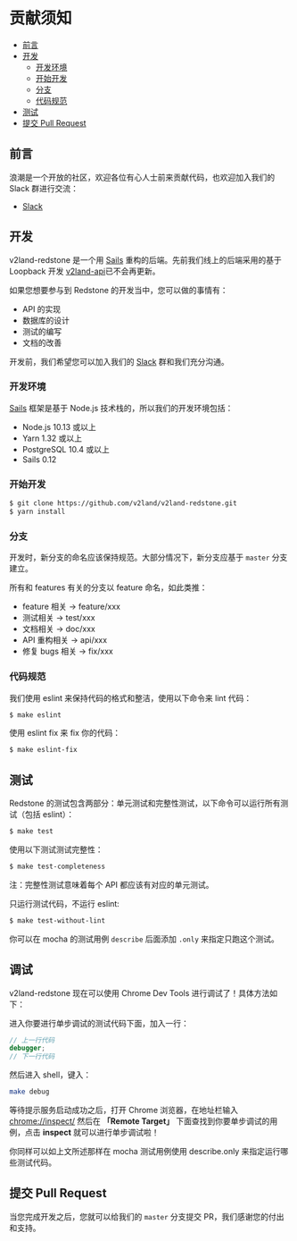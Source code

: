 # 贡献须知

- [前言](#前言)
- [开发](#开发)
  - [开发环境](#开发环境)
  - [开始开发](#开始开发)
  - [分支](#分支)
  - [代码规范](#代码规范)
- [测试](#测试)
- [提交 Pull Request](#提交-pull-request)

## 前言

浪潮是一个开放的社区，欢迎各位有心人士前来贡献代码，也欢迎加入我们的 Slack 群进行交流：

- [Slack](https://join.slack.com/t/v2land/shared_invite/enQtMzA4NTE1ODQzODU2LTMzNjMyZjdiYWU3OGQyZTI1YzA2ZTliNDBlMzY1MTA0N2RhYjBmZDJhNTY2N2IxMDdmMmJkNWY1NjcwZmY0NGQ)

## 开发

v2land-redstone 是一个用 [Sails](https://sailsjs.com/) 重构的后端。先前我们线上的后端采用的基于 Loopback 开发 [v2land-api](https://github.com/v2land/v2land-api)已不会再更新。

如果您想要参与到 Redstone 的开发当中，您可以做的事情有：

- API 的实现
- 数据库的设计
- 测试的编写
- 文档的改善

开发前，我们希望您可以加入我们的 [Slack](https://join.slack.com/t/v2land/shared_invite/enQtMzA4NTE1ODQzODU2LTMzNjMyZjdiYWU3OGQyZTI1YzA2ZTliNDBlMzY1MTA0N2RhYjBmZDJhNTY2N2IxMDdmMmJkNWY1NjcwZmY0NGQ) 群和我们充分沟通。

### 开发环境

[Sails](https://sailsjs.com/) 框架是基于 Node.js 技术栈的，所以我们的开发环境包括：

- Node.js 10.13 或以上
- Yarn 1.32 或以上
- PostgreSQL 10.4 或以上
- Sails 0.12

### 开始开发

```sh
$ git clone https://github.com/v2land/v2land-redstone.git
$ yarn install
```

### 分支

开发时，新分支的命名应该保持规范。大部分情况下，新分支应基于 `master` 分支建立。

所有和 features 有关的分支以 feature 命名，如此类推：

- feature 相关 -> feature/xxx
- 测试相关 -> test/xxx
- 文档相关 -> doc/xxx
- API 重构相关 -> api/xxx
- 修复 bugs 相关 -> fix/xxx

### 代码规范

我们使用 eslint 来保持代码的格式和整洁，使用以下命令来 lint 代码：

```sh
$ make eslint
```

使用 eslint fix 来 fix 你的代码：

```sh
$ make eslint-fix
```

## 测试

Redstone 的测试包含两部分：单元测试和完整性测试，以下命令可以运行所有测试（包括 eslint）：

```sh
$ make test
```

使用以下测试测试完整性：

```sh
$ make test-completeness
```

注：完整性测试意味着每个 API 都应该有对应的单元测试。

只运行测试代码，不运行 eslint:

```sh
$ make test-without-lint
```

你可以在 mocha 的测试用例 `describe` 后面添加 `.only` 来指定只跑这个测试。

## 调试

v2land-redstone 现在可以使用 Chrome Dev Tools 进行调试了！具体方法如下：

进入你要进行单步调试的测试代码下面，加入一行：

```js
// 上一行代码
debugger;
// 下一行代码
```

然后进入 shell，键入：

```sh
make debug
```

等待提示服务启动成功之后，打开 Chrome 浏览器，在地址栏输入 [chrome://inspect/](chrome://inspect/) 然后在 **「Remote Target」** 下面查找到你要单步调试的用例，点击 **inspect** 就可以进行单步调试啦！

你同样可以如上文所述那样在 mocha 测试用例使用 describe.only 来指定运行哪些测试代码。

## 提交 Pull Request

当您完成开发之后，您就可以给我们的 `master` 分支提交 PR，我们感谢您的付出和支持。
